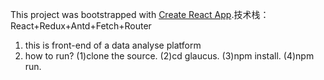 This project was bootstrapped with [Create React App](https://github.com/facebookincubator/create-react-app).技术栈：React+Redux+Antd+Fetch+Router

1. this is  front-end of a data analyse platform
2. how to run?
  (1)clone the source.
  (2)cd glaucus.
  (3)npm install.
  (4)npm run.


